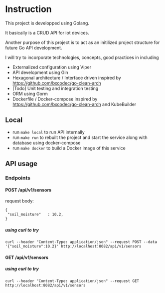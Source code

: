 # Instruction

This project is developped using Golang.

It basically is a CRUD API for iot devices.

Another purpose of this project is to act as an initilized project structure for future Go API development.

I will try to incorporate technologies, concepts, good practices in including

- Externalized configuration using Viper
- API development using Gin
- Hexagonal architecture / Interface driven inspired by https://github.com/bxcodec/go-clean-arch
- [Todo] Unit testing and integration testing
- ORM using Gorm
- Dockerfile / Docker-compose inspired by https://github.com/bxcodec/go-clean-arch and KubeBuilder


## Local

- run `make local` to run API internally
- run `make run` to rebuilt the project and start the service along with database using docker-compose
- run `make docker` to build a Docker image of this service

## API usage

### Endpoints

#### POST /api/v1/sensors

request body:

```
{
 "soil_moisture"   : 10.2,
}
```

##### using curl to try

```
curl --header "Content-Type: application/json" --request POST --data '{"soil_moisture":10.2}' http://localhost:8082/api/v1/sensors
```

#### GET /api/v1/sensors
##### using curl to try

```
curl --header "Content-Type: application/json" --request GET http://localhost:8082/api/v1/sensors
```